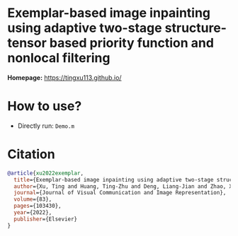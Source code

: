 # Exemplar-based image inpainting using adaptive two-stage structure-tensor based priority function and nonlocal filtering 

**Homepage:**  https://tingxu113.github.io/

# How to use?
- Directly run: ``Demo.m`` 

 
# Citation
```bibtex
@article{xu2022exemplar,
  title={Exemplar-based image inpainting using adaptive two-stage structure-tensor based priority function and nonlocal filtering},
  author={Xu, Ting and Huang, Ting-Zhu and Deng, Liang-Jian and Zhao, Xi-Le and Hu, Jin-Fan},
  journal={Journal of Visual Communication and Image Representation},
  volume={83},
  pages={103430},
  year={2022},
  publisher={Elsevier}
}
```
